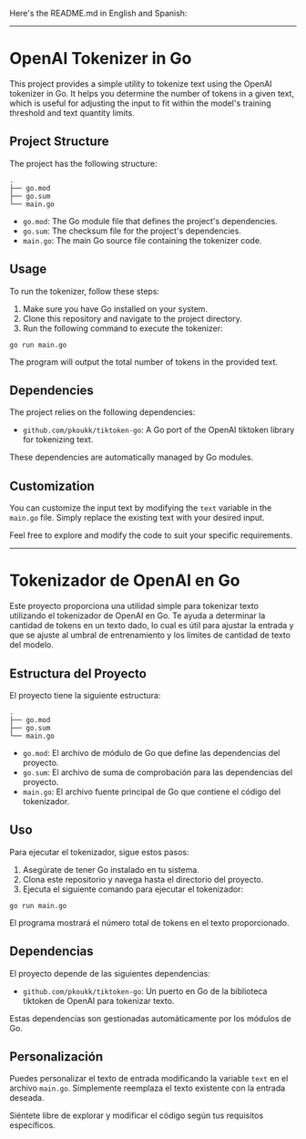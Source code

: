 Here's the README.md in English and Spanish:

---

# OpenAI Tokenizer in Go

This project provides a simple utility to tokenize text using the OpenAI tokenizer in Go. It helps you determine the number of tokens in a given text, which is useful for adjusting the input to fit within the model's training threshold and text quantity limits.

## Project Structure

The project has the following structure:

```
.
├── go.mod
├── go.sum
└── main.go
```

- `go.mod`: The Go module file that defines the project's dependencies.
- `go.sum`: The checksum file for the project's dependencies.
- `main.go`: The main Go source file containing the tokenizer code.

## Usage

To run the tokenizer, follow these steps:

1. Make sure you have Go installed on your system.
2. Clone this repository and navigate to the project directory.
3. Run the following command to execute the tokenizer:

```
go run main.go
```

The program will output the total number of tokens in the provided text.

## Dependencies

The project relies on the following dependencies:

- `github.com/pkoukk/tiktoken-go`: A Go port of the OpenAI tiktoken library for tokenizing text.

These dependencies are automatically managed by Go modules.

## Customization

You can customize the input text by modifying the `text` variable in the `main.go` file. Simply replace the existing text with your desired input.

Feel free to explore and modify the code to suit your specific requirements.

---

# Tokenizador de OpenAI en Go

Este proyecto proporciona una utilidad simple para tokenizar texto utilizando el tokenizador de OpenAI en Go. Te ayuda a determinar la cantidad de tokens en un texto dado, lo cual es útil para ajustar la entrada y que se ajuste al umbral de entrenamiento y los límites de cantidad de texto del modelo.

## Estructura del Proyecto

El proyecto tiene la siguiente estructura:

```
.
├── go.mod
├── go.sum
└── main.go
```

- `go.mod`: El archivo de módulo de Go que define las dependencias del proyecto.
- `go.sum`: El archivo de suma de comprobación para las dependencias del proyecto.
- `main.go`: El archivo fuente principal de Go que contiene el código del tokenizador.

## Uso

Para ejecutar el tokenizador, sigue estos pasos:

1. Asegúrate de tener Go instalado en tu sistema.
2. Clona este repositorio y navega hasta el directorio del proyecto.
3. Ejecuta el siguiente comando para ejecutar el tokenizador:

```
go run main.go
```

El programa mostrará el número total de tokens en el texto proporcionado.

## Dependencias

El proyecto depende de las siguientes dependencias:

- `github.com/pkoukk/tiktoken-go`: Un puerto en Go de la biblioteca tiktoken de OpenAI para tokenizar texto.

Estas dependencias son gestionadas automáticamente por los módulos de Go.

## Personalización

Puedes personalizar el texto de entrada modificando la variable `text` en el archivo `main.go`. Simplemente reemplaza el texto existente con la entrada deseada.

Siéntete libre de explorar y modificar el código según tus requisitos específicos.
